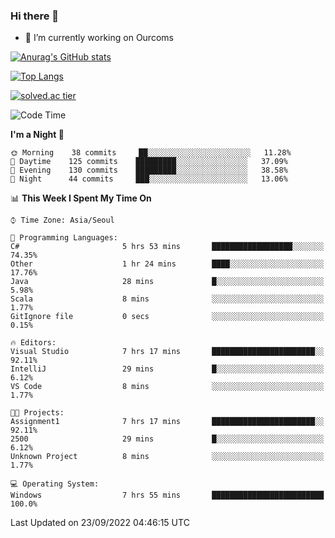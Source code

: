 ### Hi there 👋

- 🔭 I’m currently working on Ourcoms

<!--
**Rhange/Rhange** is a ✨ _special_ ✨ repository because its `README.md` (this file) appears on your GitHub profile.

Here are some ideas to get you started:

- 🌱 I’m currently learning ...
- 👯 I’m looking to collaborate on ...
- 🤔 I’m looking for help with ...
- 💬 Ask me about ...
- 📫 How to reach me: ...
- 😄 Pronouns: ...
- ⚡ Fun fact: ...
-->

[![Anurag's GitHub stats](https://github-readme-stats.vercel.app/api?username=rhange&show_icons=true&theme=gruvbox)](https://github.com/anuraghazra/github-readme-stats)

[![Top Langs](https://github-readme-stats.vercel.app/api/top-langs/?username=rhange&layout=compact&theme=gruvbox)](https://github.com/anuraghazra/github-readme-stats)

[![solved.ac tier](http://mazassumnida.wtf/api/generate_badge?boj=rhange0511)](https://solved.ac/rhange0511)

  <!--START_SECTION:waka-->
![Code Time](http://img.shields.io/badge/Code%20Time-536%20hrs%2020%20mins-blue)

**I'm a Night 🦉** 

```text
🌞 Morning    38 commits     ██░░░░░░░░░░░░░░░░░░░░░░░   11.28% 
🌆 Daytime    125 commits    █████████░░░░░░░░░░░░░░░░   37.09% 
🌃 Evening    130 commits    █████████░░░░░░░░░░░░░░░░   38.58% 
🌙 Night      44 commits     ███░░░░░░░░░░░░░░░░░░░░░░   13.06%

```


📊 **This Week I Spent My Time On** 

```text
⌚︎ Time Zone: Asia/Seoul

💬 Programming Languages: 
C#                       5 hrs 53 mins       ██████████████████░░░░░░░   74.35% 
Other                    1 hr 24 mins        ████░░░░░░░░░░░░░░░░░░░░░   17.76% 
Java                     28 mins             █░░░░░░░░░░░░░░░░░░░░░░░░   5.98% 
Scala                    8 mins              ░░░░░░░░░░░░░░░░░░░░░░░░░   1.77% 
GitIgnore file           0 secs              ░░░░░░░░░░░░░░░░░░░░░░░░░   0.15%

🔥 Editors: 
Visual Studio            7 hrs 17 mins       ███████████████████████░░   92.11% 
IntelliJ                 29 mins             █░░░░░░░░░░░░░░░░░░░░░░░░   6.12% 
VS Code                  8 mins              ░░░░░░░░░░░░░░░░░░░░░░░░░   1.77%

🐱‍💻 Projects: 
Assignment1              7 hrs 17 mins       ███████████████████████░░   92.11% 
2500                     29 mins             █░░░░░░░░░░░░░░░░░░░░░░░░   6.12% 
Unknown Project          8 mins              ░░░░░░░░░░░░░░░░░░░░░░░░░   1.77%

💻 Operating System: 
Windows                  7 hrs 55 mins       █████████████████████████   100.0%

```


 Last Updated on 23/09/2022 04:46:15 UTC
<!--END_SECTION:waka-->
